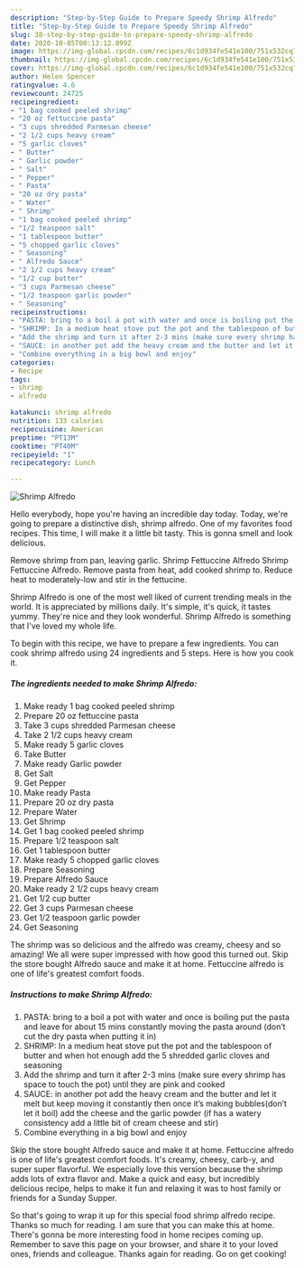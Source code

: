 ```yaml
---
description: "Step-by-Step Guide to Prepare Speedy Shrimp Alfredo"
title: "Step-by-Step Guide to Prepare Speedy Shrimp Alfredo"
slug: 38-step-by-step-guide-to-prepare-speedy-shrimp-alfredo
date: 2020-10-05T00:13:12.899Z
image: https://img-global.cpcdn.com/recipes/6c1d934fe541e100/751x532cq70/shrimp-alfredo-recipe-main-photo.jpg
thumbnail: https://img-global.cpcdn.com/recipes/6c1d934fe541e100/751x532cq70/shrimp-alfredo-recipe-main-photo.jpg
cover: https://img-global.cpcdn.com/recipes/6c1d934fe541e100/751x532cq70/shrimp-alfredo-recipe-main-photo.jpg
author: Helen Spencer
ratingvalue: 4.6
reviewcount: 24725
recipeingredient:
- "1 bag cooked peeled shrimp"
- "20 oz fettuccine pasta"
- "3 cups shredded Parmesan cheese"
- "2 1/2 cups heavy cream"
- "5 garlic cloves"
- " Butter"
- " Garlic powder"
- " Salt"
- " Pepper"
- " Pasta"
- "20 oz dry pasta"
- " Water"
- " Shrimp"
- "1 bag cooked peeled shrimp"
- "1/2 teaspoon salt"
- "1 tablespoon butter"
- "5 chopped garlic cloves"
- " Seasoning"
- " Alfredo Sauce"
- "2 1/2 cups heavy cream"
- "1/2 cup butter"
- "3 cups Parmesan cheese"
- "1/2 teaspoon garlic powder"
- " Seasoning"
recipeinstructions:
- "PASTA: bring to a boil a pot with water and once is boiling put the pasta and leave for about 15 mins constantly moving the pasta around (don’t cut the dry pasta when putting it in)"
- "SHRIMP: In a medium heat stove put the pot and the tablespoon of butter and when hot enough add the 5 shredded garlic cloves and seasoning"
- "Add the shrimp and turn it after 2-3 mins (make sure every shrimp has space to touch the pot) until they are pink and cooked"
- "SAUCE: in another pot add the heavy cream and the butter and let it melt but keep moving it constantly then once it’s making bubbles(don’t let it boil) add the cheese and the garlic powder (if has a watery consistency add a little bit of cream cheese and stir)"
- "Combine everything in a big bowl and enjoy"
categories:
- Recipe
tags:
- shrimp
- alfredo

katakunci: shrimp alfredo 
nutrition: 133 calories
recipecuisine: American
preptime: "PT13M"
cooktime: "PT40M"
recipeyield: "1"
recipecategory: Lunch

---
```



![Shrimp Alfredo](https://img-global.cpcdn.com/recipes/6c1d934fe541e100/751x532cq70/shrimp-alfredo-recipe-main-photo.jpg)

Hello everybody, hope you're having an incredible day today. Today, we're going to prepare a distinctive dish, shrimp alfredo. One of my favorites food recipes. This time, I will make it a little bit tasty. This is gonna smell and look delicious.

Remove shrimp from pan, leaving garlic. Shrimp Fettuccine Alfredo Shrimp Fettuccine Alfredo. Remove pasta from heat, add cooked shrimp to. Reduce heat to moderately-low and stir in the fettucine.

Shrimp Alfredo is one of the most well liked of current trending meals in the world. It is appreciated by millions daily. It's simple, it's quick, it tastes yummy. They're nice and they look wonderful. Shrimp Alfredo is something that I've loved my whole life.


To begin with this recipe, we have to prepare a few ingredients. You can cook shrimp alfredo using 24 ingredients and 5 steps. Here is how you cook it.

<!--inarticleads1-->

##### The ingredients needed to make Shrimp Alfredo:

1. Make ready 1 bag cooked peeled shrimp
1. Prepare 20 oz fettuccine pasta
1. Take 3 cups shredded Parmesan cheese
1. Take 2 1/2 cups heavy cream
1. Make ready 5 garlic cloves
1. Take  Butter
1. Make ready  Garlic powder
1. Get  Salt
1. Get  Pepper
1. Make ready  Pasta
1. Prepare 20 oz dry pasta
1. Prepare  Water
1. Get  Shrimp
1. Get 1 bag cooked peeled shrimp
1. Prepare 1/2 teaspoon salt
1. Get 1 tablespoon butter
1. Make ready 5 chopped garlic cloves
1. Prepare  Seasoning
1. Prepare  Alfredo Sauce
1. Make ready 2 1/2 cups heavy cream
1. Get 1/2 cup butter
1. Get 3 cups Parmesan cheese
1. Get 1/2 teaspoon garlic powder
1. Get  Seasoning


The shrimp was so delicious and the alfredo was creamy, cheesy and so amazing! We all were super impressed with how good this turned out. Skip the store bought Alfredo sauce and make it at home. Fettuccine alfredo is one of life&#39;s greatest comfort foods. 

<!--inarticleads2-->

##### Instructions to make Shrimp Alfredo:

1. PASTA: bring to a boil a pot with water and once is boiling put the pasta and leave for about 15 mins constantly moving the pasta around (don’t cut the dry pasta when putting it in)
1. SHRIMP: In a medium heat stove put the pot and the tablespoon of butter and when hot enough add the 5 shredded garlic cloves and seasoning
1. Add the shrimp and turn it after 2-3 mins (make sure every shrimp has space to touch the pot) until they are pink and cooked
1. SAUCE: in another pot add the heavy cream and the butter and let it melt but keep moving it constantly then once it’s making bubbles(don’t let it boil) add the cheese and the garlic powder (if has a watery consistency add a little bit of cream cheese and stir)
1. Combine everything in a big bowl and enjoy


Skip the store bought Alfredo sauce and make it at home. Fettuccine alfredo is one of life&#39;s greatest comfort foods. It&#39;s creamy, cheesy, carb-y, and super super flavorful. We especially love this version because the shrimp adds lots of extra flavor and. Make a quick and easy, but incredibly delicious recipe, helps to make it fun and relaxing it was to host family or friends for a Sunday Supper. 

So that's going to wrap it up for this special food shrimp alfredo recipe. Thanks so much for reading. I am sure that you can make this at home. There's gonna be more interesting food in home recipes coming up. Remember to save this page on your browser, and share it to your loved ones, friends and colleague. Thanks again for reading. Go on get cooking!
